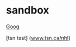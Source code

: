 # sandbox

[Goog](https://theggray11.github.io/sandbox/Google_chart_test.htm)

[tsn test] (www.tsn.ca/nhl)



